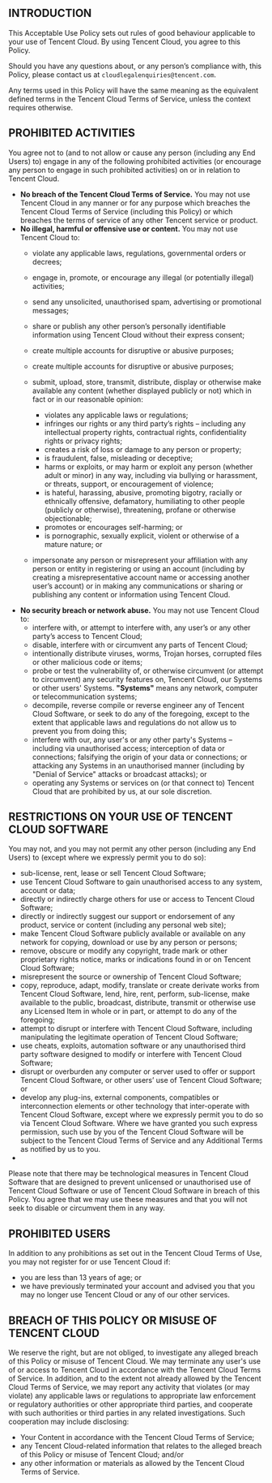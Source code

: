 ## INTRODUCTION 

This Acceptable Use Policy sets out rules of good behaviour applicable to your use of Tencent Cloud.  By using Tencent Cloud, you agree to this Policy.

Should you have any questions about, or any person’s compliance with, this Policy, please contact us at `cloudlegalenquiries@tencent.com`. 

Any terms used in this Policy will have the same meaning as the equivalent defined terms in the Tencent Cloud Terms of Service, unless the context requires otherwise. 

## PROHIBITED ACTIVITIES

You agree not to (and to not allow or cause any person (including any End Users) to) engage in any of the following prohibited activities (or encourage any person to engage in such prohibited activities) on or in relation to Tencent Cloud.

+ **No breach of the Tencent Cloud Terms of Service.** You may not use Tencent Cloud in any manner or for any purpose which breaches the Tencent Cloud Terms of Service (including this Policy) or which breaches the terms of service of any other Tencent service or product.
+ **No illegal, harmful or offensive use or content.** You may not use Tencent Cloud to:
   - violate any applicable laws, regulations, governmental orders or decrees; 
   - engage in, promote, or encourage any illegal (or potentially illegal) activities;
   - send any unsolicited, unauthorised spam, advertising or promotional messages; 
   - share or publish any other person’s personally identifiable information using Tencent Cloud without their express consent; 
   - create multiple accounts for disruptive or abusive purposes;
   - create multiple accounts for disruptive or abusive purposes;
   - submit, upload, store, transmit, distribute, display or otherwise make available any content (whether displayed publicly or not) which in fact or in our reasonable opinion: 

		- violates any applicable laws or regulations; 
		- infringes our rights or any third party’s rights – including any intellectual property rights, contractual rights, confidentiality rights or privacy rights; 
		- creates a risk of loss or damage to any person or property; 
		- is fraudulent, false, misleading or deceptive; 
		- harms or exploits, or may harm or exploit any person (whether adult or minor) in any way, including via bullying or harassment, or threats, support, or encouragement of violence; 
		- is hateful, harassing, abusive, promoting bigotry, racially or ethnically offensive, defamatory, humiliating to other people (publicly or otherwise), threatening, profane or otherwise objectionable; 
		- promotes or encourages self-harming; or
		- is pornographic, sexually explicit, violent or otherwise of a mature nature; or 
   - impersonate any person or misrepresent your affiliation with any person or entity in registering or using an account (including by creating a misrepresentative account name or accessing another user’s account) or in making any communications or sharing or publishing any content or information using Tencent Cloud. 
+ **No security breach or network abuse.** You may not use Tencent Cloud to:
   - interfere with, or attempt to interfere with, any user’s or any other party’s access to Tencent Cloud;
   - disable, interfere with or circumvent any parts of Tencent Cloud;  
   - intentionally distribute viruses, worms, Trojan horses, corrupted files or other malicious code or items; 
   - probe or test the vulnerability of, or otherwise circumvent (or attempt to circumvent) any security features on, Tencent Cloud, our Systems or other users' Systems. **"Systems"** means any network, computer or telecommunication systems; 
   - decompile, reverse compile or reverse engineer any of Tencent Cloud Software, or seek to do any of the foregoing, except to the extent that applicable laws and regulations do not allow us to prevent you from doing this;
   - interfere with our, any user's or any other party's Systems – including via unauthorised access; interception of data or connections; falsifying the origin of your data or connections; or attacking any Systems in an unauthorised manner (including by "Denial of Service" attacks or broadcast attacks); or  
   - operating any Systems or services on (or that connect to) Tencent Cloud that are prohibited by us, at our sole discretion. 
   
## RESTRICTIONS ON YOUR USE OF TENCENT CLOUD SOFTWARE

You may not, and you may not permit any other person (including any End Users) to (except where we expressly permit you to do so):

   - sub-license, rent, lease or sell Tencent Cloud Software;
   - use Tencent Cloud Software to gain unauthorised access to any system, account or data;
   - directly or indirectly charge others for use or access to Tencent Cloud Software;
   - directly or indirectly suggest our support or endorsement of any product, service or content (including any personal web site);
   - make Tencent Cloud Software publicly available or available on any network for copying, download or use by any person or persons;
   - remove, obscure or modify any copyright, trade mark or other proprietary rights notice, marks or indications found in or on Tencent Cloud Software;
   - misrepresent the source or ownership of Tencent Cloud Software;
   - copy, reproduce, adapt, modify, translate or create derivate works from Tencent Cloud Software, lend, hire, rent, perform, sub-license, make available to the public, broadcast, distribute, transmit or otherwise use any Licensed Item in whole or in part, or attempt to do any of the foregoing;
   - attempt to disrupt or interfere with Tencent Cloud Software, including manipulating the legitimate operation of Tencent Cloud Software;
   - use cheats, exploits, automation software or any unauthorised third party software designed to modify or interfere with Tencent Cloud Software;
   - disrupt or overburden any computer or server used to offer or support Tencent Cloud Software, or other users’ use of Tencent Cloud Software; or
   - develop any plug-ins, external components, compatibles or interconnection elements or other technology that inter-operate with Tencent Cloud Software, except where we expressly permit you to do so via Tencent Cloud Software. Where we have granted you such express permission, such use by you of the Tencent Cloud Software will be subject to the Tencent Cloud Terms of Service and any Additional Terms as notified by us to you. 
   - 
Please note that there may be technological measures in Tencent Cloud Software that are designed to prevent unlicensed or unauthorised use of Tencent Cloud Software or use of Tencent Cloud Software in breach of this Policy.  You agree that we may use these measures and that you will not seek to disable or circumvent them in any way.

## PROHIBITED USERS

In addition to any prohibitions as set out in the Tencent Cloud Terms of Use, you may not register for or use Tencent Cloud if: 

   - you are less than 13 years of age; or
   - we have previously terminated your account and advised you that you may no longer use Tencent Cloud or any of our other services.

## BREACH OF THIS POLICY OR MISUSE OF TENCENT CLOUD

We reserve the right, but are not obliged, to investigate any alleged breach of this Policy or misuse of Tencent Cloud. We may terminate any user's use of or access to Tencent Cloud in accordance with the Tencent Cloud Terms of Service. In addition, and to the extent not already allowed by the Tencent Cloud Terms of Service, we may report any activity that violates (or may violate) any applicable laws or regulations to appropriate law enforcement or regulatory authorities or other appropriate third parties, and cooperate with such authorities or third parties in any related investigations. Such cooperation may include disclosing: 

   - Your Content in accordance with the Tencent Cloud Terms of Service; 
   - any Tencent Cloud-related information that relates to the alleged breach of this Policy or misuse of Tencent Cloud; and/or
   - any other information or materials as allowed by the Tencent Cloud Terms of Service. 

